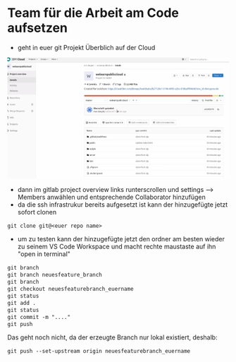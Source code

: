 # Team für die Arbeit am Code aufsetzen



* geht in euer git Projekt Überblich auf der Cloud

![](../../../.gitbook/assets/image%20%2824%29.png)

* dann im gitlab project overview links runterscrollen und settings --&gt; Members anwählen und entsprechende Collaborator hinzufügen
* da die ssh infrastrukur bereits aufgesetzt ist kann der hinzugefügte jetzt sofort clonen

```text
git clone git@<euer repo name>
```

* um zu testen kann der hinzugefügte jetzt den ordner am besten wieder zu seinem VS Code Workspace und macht rechte maustaste auf ihn "open in terminal"

```text
git branch
git branch neuesfeature_branch 
git branch
git checkout neuesfeaturebranch_euername
git status 
git add . 
git status 
git commit -m "...."
git push
```

Das geht noch nicht, da der erzeugte Branch nur lokal existiert, deshalb:

```text
git push --set-upstream origin neuesfeaturebranch_euername
```



